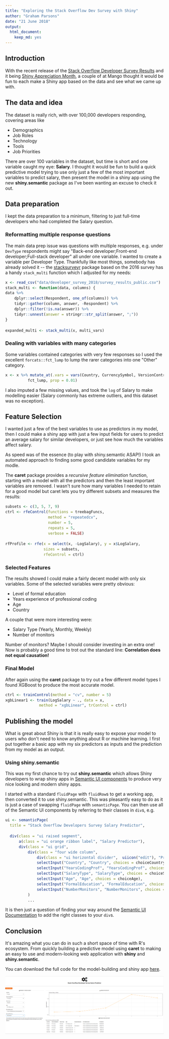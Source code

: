 ```yaml
---
title: "Exploring the Stack Overflow Dev Survey with Shiny"
author: "Graham Parsons"
date: "21 June 2018"
output: 
  html_document: 
    keep_md: yes
---
```


## Introduction

With the recent release of the [Stack Overflow Developer Survey Results](https://insights.stackoverflow.com/survey/2018/) and it being [Shiny Appreciation Month](https://twitter.com/hashtag/ShinyAppreciation), a couple of at Mango thought it would be fun to each make a Shiny app based on the data and see what we came up with.

## The data and idea

The dataset is really rich, with over 100,000 developers responding, covering areas like

  * Demographics
  * Job Roles
  * Technology
  * Tools
  * Job Priorities

There are over 100 variables in the dataset, but time is short and one variable caught my eye: **Salary**. I thought it would be fun to build a quick predictive model trying to use only just a few of the most important variables to predict salary, then present the model in a shiny app using the new **shiny.semantic** package as I've been wanting an excuse to check it out.


## Data preparation

I kept the data preparation to a minimum, filtering to just full-time developers who had completed the Salary question.


### Reformatting multiple response questions
The main data prep issue was questions with multiple responses, e.g. under `DevType` respondents might say "Back-end developer;Front-end developer;Full-stack developer" all under one variable. I wanted to create a variable per Developer Type. Thankfully like most things, somebody has already solved it -- the [stacksurveyr](https://github.com/dgrtwo/stacksurveyr) package based on the 2016 survey has a handy `stack_multi` function which I adjusted for my needs: 



```r
x <- read_csv("data/developer_survey_2018/survey_results_public.csv")
stack_multi <- function(data, columns) {
data %>%
    dplyr::select(Respondent, one_of(columns)) %>%
    tidyr::gather(column, answer, -Respondent) %>%
    dplyr::filter(!is.na(answer)) %>%
    tidyr::unnest(answer = stringr::str_split(answer, ";"))
}

expanded_multi <- stack_multi(x, multi_vars)
```

### Dealing with variables with many categories

Some variables contained categories with very few responses so I used the excellent `forcats::fct_lump` to lump the rarer categories into one "Other" category.


```r
x <- x %>% mutate_at(.vars = vars(Country, CurrencySymbol, VersionControl),
          fct_lump, prop = 0.01)
```

I also imputed a few missing values, and took the `log` of Salary to make modelling easier (Salary commonly has extreme outliers, and this dataset was no exception).


## Feature Selection

I wanted just a few of the best variables to use as predictors in my model, then I could make a shiny app with just a few input fields for users to predict an average salary for similar developers, or just see how much the variables affect salary.

As speed was of the essence (to play with shiny.semantic ASAP!) I took an automated approach to finding some good candidate variables for my modle.

The **caret** package provides a *recursive feature elimination* function, starting with a model with all the predictors and then the least important variables are removed. I wasn't sure how many variables I needed to retain for a good model but caret lets you try different subsets and measures the results:


```r
subsets <- c(3, 5, 7, 9)
ctrl <- rfeControl(functions = treebagFuncs,
                   method = "repeatedcv",
                   number = 5,
                   repeats = 5,
                   verbose = FALSE)

rfProfile <- rfe(x = select(x, -LogSalary), y = x$LogSalary,
                 sizes = subsets,
                 rfeControl = ctrl)
```


### Selected Features

The results showed I could make a fairly decent model with only six variables. Some of the selected variables were pretty obvious:

  * Level of formal education
  * Years experience of professional coding
  * Age
  * Country
  
A couple that were more interesting were:

  * Salary Type (Yearly, Monthly, Weekly)
  * Number of monitors
  
Number of monitors? Maybe I should consider investing in an extra one! Now is probably a good time to trot out the standard line: **Correlation does not equal causation!**
  
### Final Model

After again using the **caret** package to try out a few different model types I found XGBoost to produce the most accurate model.


```r
ctrl <- trainControl(method = "cv", number = 5)
xgbLinear1 <- train(LogSalary ~ ., data = x,
               method = "xgbLinear", trControl = ctrl)
```


## Publishing the model

What is great about Shiny is that it is really easy to expose your model to users who don't need to know anything about R or machine learning. I first put together a basic app with my six predictors as inputs and the prediction from my model as an output.

### Using shiny.semantic

This was my first chance to try out **shiny.semantic** which allows Shiny developers to wrap shiny apps in [Semantic UI components](https://github.com/Semantic-Org/Semantic-UI) to produce very nice looking and modern shiny apps.

I started with a standard `fluidPage` with `fluidRow`s to get a working app, then converted it to use shiny.semantic. This was pleasantly easy to do as it is just a case of swapping `fluidPage` with `semanticPage`. You can then use all of the Semantic UI components by referring to their classes in `div`s, e.g.


```r
ui <- semanticPage(
  title = "Stack Overflow Developers Survey Salary Predictor",

  div(class = "ui raised segment",
      a(class = "ui orange ribbon label", "Salary Predictor"),
      div(class = "ui grid",
          div(class = "four wide column",
              div(class = "ui horizontal divider",  uiicon("edit"), "Predict Your Salary!"),
              selectInput("Country", "Country", choices = choiceCountry),
              selectInput("YearsCodingProf", "YearsCodingProf", choices = choiceYearsCodingProf),
              selectInput("SalaryType", "SalaryType", choices = choiceSalaryType),
              selectInput("Age", "Age", choices = choiceAge),
              selectInput("FormalEducation", "FormalEducation", choices = choiceFormalEducation),
              selectInput("NumberMonitors", "NumberMonitors", choices = choiceNumberMonitors)
          )
          ...
```

It is then just a question of finding your way around the [Semantic UI Documentation](https://semantic-ui.com/introduction/getting-started.html) to add the right classes to your `div`s.

## Conclusion

It's amazing what you can do in such a short space of time with R's ecosystem. From quickly building a predictive model using **caret** to making an easy to use and modern-looking web application with **shiny** and **shiny.semantic**.

You can download the full code for the model-building and shiny app [here](https://github.com/grahamrp/sods).

![App screenshot](app_pic.png)
